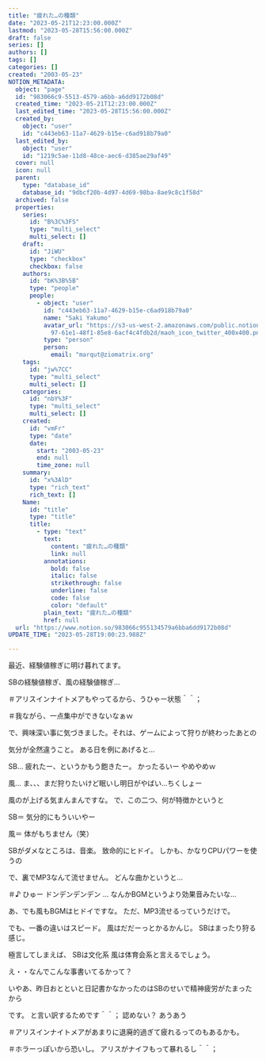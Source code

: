 ```yaml
---
title: "疲れた…の種類"
date: "2023-05-21T12:23:00.000Z"
lastmod: "2023-05-28T15:56:00.000Z"
draft: false
series: []
authors: []
tags: []
categories: []
created: "2003-05-23"
NOTION_METADATA:
  object: "page"
  id: "983066c9-5513-4579-a6bb-a6dd9172b08d"
  created_time: "2023-05-21T12:23:00.000Z"
  last_edited_time: "2023-05-28T15:56:00.000Z"
  created_by:
    object: "user"
    id: "c443eb63-11a7-4629-b15e-c6ad918b79a0"
  last_edited_by:
    object: "user"
    id: "1219c5ae-11d8-48ce-aec6-d385ae29af49"
  cover: null
  icon: null
  parent:
    type: "database_id"
    database_id: "9dbcf20b-4d97-4d69-98ba-8ae9c8c1f58d"
  archived: false
  properties:
    series:
      id: "B%3C%3FS"
      type: "multi_select"
      multi_select: []
    draft:
      id: "JiWU"
      type: "checkbox"
      checkbox: false
    authors:
      id: "bK%3B%5B"
      type: "people"
      people:
        - object: "user"
          id: "c443eb63-11a7-4629-b15e-c6ad918b79a0"
          name: "Saki Yakumo"
          avatar_url: "https://s3-us-west-2.amazonaws.com/public.notion-static.com/3ad1c4\
            97-61e1-48f1-85e8-6acf4c4fdb2d/maoh_icon_twitter_400x400.png"
          type: "person"
          person:
            email: "marqut@ziomatrix.org"
    tags:
      id: "jw%7CC"
      type: "multi_select"
      multi_select: []
    categories:
      id: "nbY%3F"
      type: "multi_select"
      multi_select: []
    created:
      id: "vmFr"
      type: "date"
      date:
        start: "2003-05-23"
        end: null
        time_zone: null
    summary:
      id: "x%3AlD"
      type: "rich_text"
      rich_text: []
    Name:
      id: "title"
      type: "title"
      title:
        - type: "text"
          text:
            content: "疲れた…の種類"
            link: null
          annotations:
            bold: false
            italic: false
            strikethrough: false
            underline: false
            code: false
            color: "default"
          plain_text: "疲れた…の種類"
          href: null
  url: "https://www.notion.so/983066c955134579a6bba6dd9172b08d"
UPDATE_TIME: "2023-05-28T19:00:23.988Z"

---
```

<link rel="stylesheet" href="https://cdn.jsdelivr.net/npm/katex@0.16.2/dist/katex.min.css" integrity="sha384-bYdxxUwYipFNohQlHt0bjN/LCpueqWz13HufFEV1SUatKs1cm4L6fFgCi1jT643X" crossorigin="anonymous">


最近、経験値稼ぎに明け暮れてます。


SBの経験値稼ぎ、風の経験値稼ぎ…


＃アリスインナイトメアもやってるから、うひゃー状態＾＾；


＃我ながら、一点集中ができないなぁｗ


で、興味深い事に気づきました。それは、ゲームによって狩りが終わったあとの


気分が全然違うこと。 ある日を例にあげると…


SB… 疲れたー、というかもう飽きたー。 かったるいー やめやめｗ


風… ま、、、まだ狩りたいけど眠いし明日がやばい…ちくしょー


風のが上げる気まんまんですな。 で、この二つ、何が特徴かというと


SB＝ 気分的にもういいやー


風＝ 体がもちません（笑）


SBがダメなところは、音楽。 致命的にヒドイ。 しかも、かなりCPUパワーを使うの


で、裏でMP3なんて流せません。 どんな曲かというと…


＃♪ ひゅー ドンデンデンデン … なんかBGMというより効果音みたいな…


あ、でも風もBGMはヒドイですな。 ただ、MP3流せるっていうだけで。


でも、一番の違いはスピード。 風はだだーっとかるかんじ。 SBはまったり狩る感じ。


極言してしまえば、 SBは文化系 風は体育会系と言えるでしょう。


え・・なんでこんな事書いてるかって？


いやあ、昨日おとといと日記書かなかったのはSBのせいで精神疲労がたまったから


です。 と言い訳するためです＾＾； 認めない？ あうあう


＃アリスインナイトメアがあまりに退廃的過ぎて疲れるってのもあるかも。


＃ホラーっぽいから恐いし。 アリスがナイフもって暴れるし＾＾；

